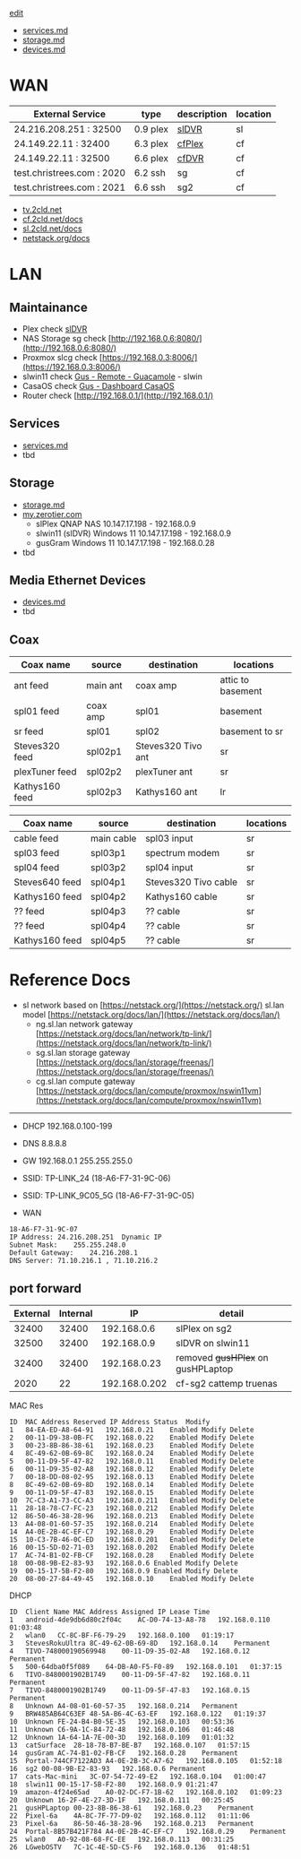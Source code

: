 [edit](https://github.com/2cld/sl/edit/main/docs/README.md)

- [services.md](./services.md)
- [storage.md](./storage.md)
- [devices.md](./devices.md)

# WAN
| External Service             | type | description | location    |
|------------------------------|------|-------------|-------------|
|      24.216.208.251 : 32500  | 0.9 plex | [slDVR](https://24.216.208.251:32500) | sl |
|      24.149.22.11   : 32400  | 6.3 plex | [cfPlex](https://24.149.22.11:32400) | cf |
|      24.149.22.11   : 32500  | 6.6 plex | [cfDVR](https://24.149.22.11:32500)  | cf |
| test.christrees.com :  2020  | 6.2 ssh  | sg | cf |
| test.christrees.com :  2021  | 6.6 ssh  | sg2 | cf |

- [tv.2cld.net](https://tv.2cld.net/)
- [cf.2cld.net/docs](https://cf.2cld.net/docs)
- [sl.2cld.net/docs](https://sl.2cld.net/docs)
- [netstack.org/docs](https://netstack.org/docs/)

# LAN
## Maintainance
- Plex check [slDVR](https://24.216.208.251:32500)
- NAS Storage sg check [http://192.168.0.6:8080/](http://192.168.0.6:8080/)
- Proxmox slcg check [https://192.168.0.3:8006/](https://192.168.0.3:8006/)
- slwin11 check [Gus - Remote - Guacamole](http://192.168.0.70:8090/guacamole/#/) - slwin
- CasaOS check [Gus - Dashboard CasaOS](http://192.168.0.70/)
- Router check [http://192.168.0.1/](http://192.168.0.1/)

## Services 
- [services.md](./services.md)
- tbd

<!-- moved to services.md
| Service admin Link  | type    | description | location    | mac |
|---------------------|---------|-------------|-------------|-----|
| - | ns | netstack [ns docs](https://netstack.org/docs/) | - | - |
| [http://192.168.0.1/](http://192.168.0.1/) | ng | tp-link [AC1750 Archer C7 doc](https://static.tp-link.com/res/down/doc/Archer_C7_V1_UG.pdf) ng | sl gb | 18-A6-F7-31-9C-06 |
| ~~[http://192.168.0.2/](http://192.168.2.2/)~~ | sg | nas sg | vm on cg | na |
| ~~[https://192.168.0.3:8006/](https://192.168.0.3:8006/)~~ | cg | [root](https://192.168.0.3:8006/) proxmox cg | cg on i3 macmini hw | moved to cf |
| - | ns2 | - | ns backup | na |
| ~~[http://192.168.0.5/](http://192.168.0.5/)~~ | ng2 | backup network gw | sl gb | na |
| [http://192.168.0.6:8080/](http://192.168.0.6:8080/) | sg2 | [buadmin](http://192.168.0.6:8080/) qnap sg2 5.3TB Raid 0.5TB Used | sl-sb-sw3p2 | 00-08-9B-E2-83-93 |
| ~~[http://192.168.0.7:8006/](http://192.168.0.5/7:8006)~~ | cg2 | backup compute gw | sl gb | na |
| Plex Services | - | - | - | na |
| [https://192.168.0.9:32400/](https://192.168.0.9:32400/) | slDVR | [slDVR](https://24.216.208.251:32500) on slwin11 -zt-10.147.17.198 .25TB-C 1.8TB-D 1.8TB-E | win app | 00-15-17-5B-F2-80 |
| [https://192.168.0.9:8123/](https://192.168.0.9:8123/) | ha | [HomeAssistant vm slwin11](https://192.168.0.9:8123/) on slwin11 -zt-10.147.17.198 .25TB-C 1.8TB-D 1.8TB-E | win app | 00-15-17-5B-F2-80 |
|---------------------|---------|-------------|-------------|-----|
| ~~[Gus - Dashboard CasaOS](http://192.168.0.70/)~~ | app |  vm slcg-100 | na | 08-00-27-84-49-45 |
| ~~[Gus - Remote - Guacamole](http://192.168.0.70:8090/guacamole/#/)~~  | [ghadmin](http://192.168.0.70:8090/guacamole/#/) | casoOS app | na | 08-00-27-84-49-xx |
| [Gus - HomeAssistant](192.168.0.9:8123) | ha | - | - | na |
| sl proxmox vms |---------|-------------|-------------|-----|
| ~~[http://192.168.0.70](http://192.168.0.70/)~~  | CasaOS | vm slcg-100 | sl | 08-00-27-84-49-45 |
| ~~[http://192.168.0.71:8090](http://192.168.0.70:8090/guacamole/#/)~~  | Guacamole | casoos app | sl | 08-00-27-84-49-xx |
| ~~[https://192.168.0.6:32400/](https://192.168.0.6:32400/)~~ | ~~slPlex~~ | ~~[slPlex](https://24.216.208.251:32400) on sg2~~ removed | vm sl-101 | 00-08-9B-E2-83-93 |
| ~~[192.168.0.10:8123](http://192.168.0.10:8123/)~~  | ha | vm slwin11 | sl | 08-00-27-84-49-45 |
| user machines | - | - | - | na |
| 192.168.0.9  slwin11  | win11 | Dell 1U win11 zt-10.147.17.198 | sl | 00-15-17-5B-F2-80 |
| 192.168.0.28 gusGram	| win11 | gus new laptop | sl | AC-74-B1-02-FB-CF |	
| 192.168.0.23 gusHPLaptop	| win10 | gus old laptop | sl | 00-23-8B-86-38-61 |	
-->

## Storage 
- [storage.md](./storage.md)
- [my.zerotier.com](https://my.zerotier.com) 
  - slPlex QNAP NAS 10.147.17.198 - 192.168.0.9
  - slwin11 (slDVR) Windows 11 10.147.17.198 - 192.168.0.9
  - gusGram Windows 11 10.147.17.198 - 192.168.0.28
- tbd

<!--
Below has Moved to [storage.md](./storage.md)
| slDVR 10.147.17.198 /192.168.0.9 | Plex | Plex Libraries | location | size TB |
|-----------------------------------|------|-------------|-------------|-----|
| C: local | none | system | sl | 0.25 |
| D: local | none  | local | sl | 1.81 |
| E: local | none  | local | sl | 1.81 |
| G: \\192.168.0.6\plex | slDVR | [gusHPlexG.md](./gusHPlexG) remoted storage | sl | 5.33 |
| T: \\10.147.19.228\catDVR | cfPlex  | TrueNAS catbox in catpool storage | cf | 1.00 |
## cfPlex Storage Mapping (10.147.17.228 - 192.168.6.2) from [https://cf.2cld.net/docs/](https://cf.2cld.net/docs/)
| cfPlex 10.147.17.228 /192.168.6.2 | Plex | Plex Libraries | location | size TB |
|-----------------------------------|------|-------------|-------------|-----|
| C: local                          | none | none | cf | 0.90 |
| D: \\10.147.19.198\slShareD       | none  | zt remote | sl | 1.81 |
| E: \\10.147.19.198\slShareE       | none  | zt remote | sl | 1.81 |
| ~~G: \\10.147.17.66\gusHPlexSFEPart~~ | gusHPlex | [gusHPlexG.md](./gusHPlexG) remoted storage | sl | 0.90 |
| ~~H: \\192.168.6.2\ghpool~~       | cfPlex  | TrueNAS ghpool storage | cf | 0.90 |
| ~~M: \\192.168.6.2\MediaShare~~   | cfPlex  | TrueNAS MediaShare storage | cf | 0.90 |
| ~~N: \\192.168.6.2\catbox~~       | cfPlex  | TrueNAS catbox in catpool storage | cf | 0.90 |
| O: \\192.168.6.10\plexnsds        | cfPlex  | [cfPlex0.md](./cfPlex0) StarTrek storage | cf | 1.78 |
| P: \\192.168.6.6\pshare           | cfDVR | Synology NAS storage | cf | 10.0 |
-->

## Media Ethernet Devices
- [devices.md](./devices.md)
- tbd

<!--
| Network Name     | MAC Address-          | IP         | port  | description     | rm | link |
|------------------|-----------------------|------------|-------|-----------------|--|------|
|	na	                 | na                | na           | sw1p0 | Spectrum Modem  | sr | |
|	Archer_C7 switch 1 sr | 18-A6-F7-31-9C-07 | 192.168.0.1  |sw1int | TP-LINK AC1720  | sr | [admin](http://192.168.0.1/) |
| switch 1 to 2        | living room switch lr | na      |sw1p4-sw2p5 | sw1-sw2        |sr-lr| |
| switch 2 to 3        | basement switch bm    | na      |sw2p4-sw3p1 | sw2-sw3        |lr-bm| |
| Steve Room |-----------------------|------------|-------|-----------------|----|------|
|	~~StevesRokuUltra~~	| 8C-49-62-0B-69-8C | 192.168.0.24 | ~~sw2p4~~ | StevesRokuUltra | sr | |
|	StevesRokuUltra	     | 8C-49-62-0B-69-8D | 192.168.0.14 | wifi  | StevesRokuUltra | sr | |
|	TIVO-8480001902B1749 | 00-11-D9-5F-47-83 | 192.168.0.15 | wifi  | Steves640       | sr | |
|	TIVO-8480001902B1749 | 00-11-D9-5F-47-82 | 192.168.0.11 | sw1p1 | Steves640       | sr | |
| TIVO-748000190569948 | 00-11-D9-35-02-A8 | 192.168.0.12 | sw1p2 | Steves320       | sr | |
|	HDHR-10802956	       | 00-18-DD-08-02-95 | 192
.168.0.13 | sw2p4 | plexTuner       | sr | [admin](http://192.168.0.13/) |
| Living Room |-----------------------|--------------|-------|-----------------|----|------|
|	~~KathysRokuUltra~~	 | 84-EA-ED-A8-64-9x | na           | wifi  | KathysRokuUltra | lr | |
|	KathysRokuUltra	     | 84-EA-ED-A8-64-91 | 192.168.0.21 | sw2p1 | KathysRokuUltra | lr | |
|	TIVO-74600019083B6E2 | 00-11-D9-38-0B-FC | 192.168.0.22 | sw2p2 | Kathys160       | lr | |
| gusHPLaptop          | 00-23-8B-86-38-61 | 192.168.0.23 | sw2p3 | gusHPLaptop win10 | lr | [gusHPlex](http://192.168.0.23:32400) ghadmin |
| switch 2 to 3        | basement switch bm    | na      |sw2p4-sw3p1 | sw2-sw3        |lr-bm| |
| gusGram              | AC-74-B1-02-FB-CF | 192.168.0.28 | wifi  | gusGram win11 i7 | lr | rmdesk ghadmin |
|	Portal-8B57B421F784  | A4-0E-2B-4C-EF-C7 | 192.168.0.29 | wifi  | portaltv        | lr | |
| pictureframe         | na                | na           | wifi  | picture frame   | lr | |
| Basement         |-----------------------|------------|-------|-----------------|----|------|
| switch 2 to 3        | basement switch bm    | na      | sw2p4-sw3p1 | sw2-sw3        |lr-bm| |
|	sg2               | 00-08-9B-E2-83-93 | 192.168.0.6 | sw3p2 | [slPlex](https://192.168.0.6:32400)  | bm | [buadmin](http://192.168.0.6:8080/) |
|	slwin11 on hw | 00-15-17-5B-F2-80 | 192.168.0.9 | sw3p3 |  [slDVR](https://192.168.0.9:32400)  | bm | sladmin ghadmin |
|	ubunt22 vm on slwin11 | 08-00-27-00-5C-A0 | 192.168.0.10 | vswitch | not running  | vm | ubuntu22 ghadmin |
| Basement temp |-----------------------|------------|-------|-----------------|----|------|
|	cats-Mac-mini        | 7C-C3-A1-73-CC-A3 | 192.168.0.211 | sw3p4  | macmini  chris  | bm | cat ghadmin |
|	catSurface   	       | 28-18-78-C7-FC-23 | 192.168.0.212 | sw3p5  | suface   chris  | bm | cat ghadmin |
|	Pixel-6a    	       | 86-50-46-38-28-96 | 192.168.0.213 | wifi  | Pixel-6a chris  | bm | |
| FireTV cube          | A4-08-01-60-57-35 | 192.168.0.214 | wifi  | FireTV   chris  | bm | |
-->

## Coax

| Coax name  | source   | destination | locations |
| ---------- |----------|-------------|-----------|
| ant feed   | main ant | coax amp    | attic to basement |
| spl01 feed | coax amp | spl01       | basement |
| sr feed    | spl01    | spl02       | basement to sr |
| Steves320 feed | spl02p1 | Steves320 Tivo ant | sr |
| plexTuner feed | spl02p2 | plexTuner ant | sr |
| Kathys160 feed | spl02p3 | Kathys160 ant | lr |

| Coax name  | source   | destination | locations |
| ---------- |----------|-------------|-----------|
| cable feed   | main cable | spl03 input | sr |
| spl03 feed | spl03p1 | spectrum modem       | sr |
| spl04 feed | spl03p2   | spl04 input       | sr |
| Steves640 feed | spl04p1 | Steves320 Tivo cable | sr |
| Kathys160 feed | spl04p2 | Kathys160 cable | sr |
| ?? feed | spl04p3 | ?? cable | sr |
| ?? feed | spl04p4 | ?? cable  | sr |
| Kathys160 feed | spl04p5 | ?? cable  | sr |

# Reference Docs
- sl network based on [https://netstack.org/](https://netstack.org/) sl.lan model [https://netstack.org/docs/lan/](https://netstack.org/docs/lan/)
  - ng.sl.lan network gateway [https://netstack.org/docs/lan/network/tp-link/](https://netstack.org/docs/lan/network/tp-link/)
  - sg.sl.lan storage gateway [https://netstack.org/docs/lan/storage/freenas/](https://netstack.org/docs/lan/storage/freenas/)
  - cg.sl.lan compute gateway [https://netstack.org/docs/lan/compute/proxmox/nswin11vm](https://netstack.org/docs/lan/compute/proxmox/nswin11vm)
 
---

- DHCP 192.168.0.100-199
- DNS 8.8.8.8
- GW 192.168.0.1 255.255.255.0
- SSID: TP-LINK_24 (18-A6-F7-31-9C-06)
- SSID: TP-LINK_9C05_5G (18-A6-F7-31-9C-05)

- WAN
```
18-A6-F7-31-9C-07
IP Address:	24.216.208.251	Dynamic IP
Subnet Mask:	255.255.248.0	 
Default Gateway:	24.216.208.1	  
DNS Server:	71.10.216.1 , 71.10.216.2
```

## port forward

| External | Internal | IP | detail |
|-------|-------|---------------|---|
| 32400	| 32400	| 192.168.0.6  | slPlex on sg2 | 
| 32500	| 32400	| 192.168.0.9 | slDVR on slwin11 | 
| 32400	| 32400	| 192.168.0.23  | removed ~~gusHPlex~~ on gusHPLaptop | 
|  2020 |    22 | 192.168.0.202 | cf-sg2 cattemp truenas | 

MAC Res
```
ID	MAC Address	Reserved IP Address	Status	Modify
1	84-EA-ED-A8-64-91	192.168.0.21	Enabled	Modify Delete
2	00-11-D9-38-0B-FC	192.168.0.22	Enabled	Modify Delete
3	00-23-8B-86-38-61	192.168.0.23	Enabled	Modify Delete
4	8C-49-62-0B-69-8C	192.168.0.24	Enabled	Modify Delete
5	00-11-D9-5F-47-82	192.168.0.11	Enabled	Modify Delete
6	00-11-D9-35-02-A8	192.168.0.12	Enabled	Modify Delete
7	00-18-DD-08-02-95	192.168.0.13	Enabled	Modify Delete
8	8C-49-62-0B-69-8D	192.168.0.14	Enabled	Modify Delete
9	00-11-D9-5F-47-83	192.168.0.15	Enabled	Modify Delete
10	7C-C3-A1-73-CC-A3	192.168.0.211	Enabled	Modify Delete
11	28-18-78-C7-FC-23	192.168.0.212	Enabled	Modify Delete
12	86-50-46-38-28-96	192.168.0.213	Enabled	Modify Delete
13	A4-08-01-60-57-35	192.168.0.214	Enabled	Modify Delete
14	A4-0E-2B-4C-EF-C7	192.168.0.29	Enabled	Modify Delete
15	10-C3-7B-46-0C-ED	192.168.0.201	Enabled	Modify Delete
16	00-15-5D-02-71-03	192.168.0.202	Enabled	Modify Delete
17	AC-74-B1-02-FB-CF	192.168.0.28	Enabled	Modify Delete
18	00-08-9B-E2-83-93	192.168.0.6	Enabled	Modify Delete
19	00-15-17-5B-F2-80	192.168.0.9	Enabled	Modify Delete
20	08-00-27-84-49-45	192.168.0.10	Enabled	Modify Delete
```

DHCP 
```
ID	Client Name	MAC Address	Assigned IP	Lease Time
1	android-4de9db6d80c2f04c	AC-D0-74-13-A8-78	192.168.0.110	01:03:48
2	wlan0	CC-8C-BF-F6-79-29	192.168.0.100	01:19:17
3	StevesRokuUltra	8C-49-62-0B-69-8D	192.168.0.14	Permanent
4	TIVO-748000190569948	00-11-D9-35-02-A8	192.168.0.12	Permanent
5	500-64dba0f5f089	64-DB-A0-F5-F0-89	192.168.0.101	01:37:15
6	TIVO-8480001902B1749	00-11-D9-5F-47-82	192.168.0.11	Permanent
7	TIVO-8480001902B1749	00-11-D9-5F-47-83	192.168.0.15	Permanent
8	Unknown	A4-08-01-60-57-35	192.168.0.214	Permanent
9	BRW485AB64C63EF	48-5A-B6-4C-63-EF	192.168.0.122	01:19:37
10	Unknown	FE-24-B4-B0-5E-35	192.168.0.103	00:53:36
11	Unknown	C6-9A-1C-84-72-48	192.168.0.106	01:46:48
12	Unknown	1A-64-1A-7E-00-3D	192.168.0.109	01:01:32
13	catSurface	28-18-78-B7-BE-B7	192.168.0.107	01:57:15
14	gusGram	AC-74-B1-02-FB-CF	192.168.0.28	Permanent
15	Portal-744CF7122AD3	A4-0E-2B-3C-A7-62	192.168.0.105	01:52:18
16	sg2	00-08-9B-E2-83-93	192.168.0.6	Permanent
17	cats-Mac-mini	3C-07-54-72-49-E2	192.168.0.104	01:00:47
18	slwin11	00-15-17-5B-F2-80	192.168.0.9	01:21:47
19	amazon-4f24e65ad	A0-02-DC-F7-1B-62	192.168.0.102	01:09:23
20	Unknown	16-2F-4E-27-3D-1F	192.168.0.111	00:25:45
21	gusHPLaptop	00-23-8B-86-38-61	192.168.0.23	Permanent
22	Pixel-6a	4A-8C-7F-77-D9-02	192.168.0.112	01:11:06
23	Pixel-6a	86-50-46-38-28-96	192.168.0.213	Permanent
24	Portal-8B57B421F784	A4-0E-2B-4C-EF-C7	192.168.0.29	Permanent
25	wlan0	A0-92-08-68-FC-EE	192.168.0.113	00:31:25
26	LGwebOSTV	7C-1C-4E-5D-C5-F6	192.168.0.136	01:48:51
```



